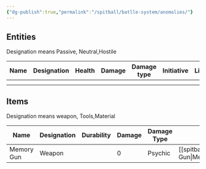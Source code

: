 ```yaml
---
{"dg-publish":true,"permalink":"/spitball/batlle-system/anomalies/"}
---
```




## Entities
Designation means Passive, Neutral,Hostile

| Name | Designation | Health | Damage | Damage type | Initiative | Link |
| ---- | ----------- | ------ | ------ | ----------- | ---------- | ---- |
|      |             |        |        |             |            |      |
|      |             |        |        |             |            |      |
## Items
Designation means weapon, Tools,Material

| Name       | Designation | Durability | Damage | Damage Type | Link           |
| ---------- | ----------- | ---------- | ------ | ----------- | -------------- |
| Memory Gun | Weapon      |            | 0      | Psychic     | [[spitball/Anomalies/Memory Gun\|Memory Gun]] |
